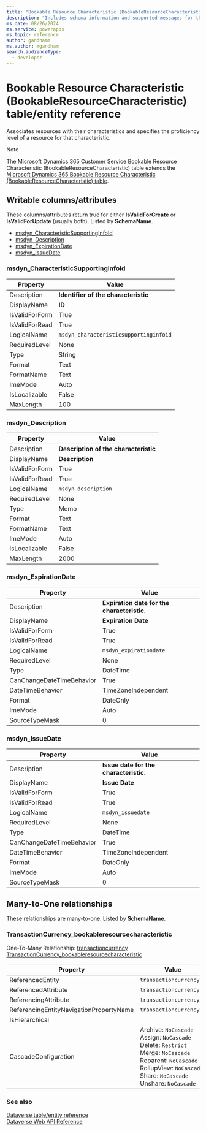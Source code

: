 ```yaml
---
title: "Bookable Resource Characteristic (BookableResourceCharacteristic) table/entity reference (Microsoft Dynamics 365 Customer Service)"
description: "Includes schema information and supported messages for the Bookable Resource Characteristic (BookableResourceCharacteristic) table/entity with Microsoft Dynamics 365 Customer Service."
ms.date: 08/26/2024
ms.service: powerapps
ms.topic: reference
author: gandhamm
ms.author: mgandham
search.audienceType: 
  - developer
---
```


# Bookable Resource Characteristic (BookableResourceCharacteristic) table/entity reference

Associates resources with their characteristics and specifies the proficiency level of a resource for that characteristic.

> [!NOTE]
> The Microsoft Dynamics 365 Customer Service Bookable Resource Characteristic (BookableResourceCharacteristic) table extends the [Microsoft Dynamics 365 Bookable Resource Characteristic (BookableResourceCharacteristic) table](/dynamics365/developer/entities/bookableresourcecharacteristic).



## Writable columns/attributes

These columns/attributes return true for either **IsValidForCreate** or **IsValidForUpdate** (usually both). Listed by **SchemaName**.

- [msdyn_CharacteristicSupportingInfoId](#BKMK_msdyn_CharacteristicSupportingInfoId)
- [msdyn_Description](#BKMK_msdyn_Description)
- [msdyn_ExpirationDate](#BKMK_msdyn_ExpirationDate)
- [msdyn_IssueDate](#BKMK_msdyn_IssueDate)

### <a name="BKMK_msdyn_CharacteristicSupportingInfoId"></a> msdyn_CharacteristicSupportingInfoId

|Property|Value|
|---|---|
|Description|**Identifier of the characteristic**|
|DisplayName|**ID**|
|IsValidForForm|True|
|IsValidForRead|True|
|LogicalName|`msdyn_characteristicsupportinginfoid`|
|RequiredLevel|None|
|Type|String|
|Format|Text|
|FormatName|Text|
|ImeMode|Auto|
|IsLocalizable|False|
|MaxLength|100|

### <a name="BKMK_msdyn_Description"></a> msdyn_Description

|Property|Value|
|---|---|
|Description|**Description of the characteristic**|
|DisplayName|**Description**|
|IsValidForForm|True|
|IsValidForRead|True|
|LogicalName|`msdyn_description`|
|RequiredLevel|None|
|Type|Memo|
|Format|Text|
|FormatName|Text|
|ImeMode|Auto|
|IsLocalizable|False|
|MaxLength|2000|

### <a name="BKMK_msdyn_ExpirationDate"></a> msdyn_ExpirationDate

|Property|Value|
|---|---|
|Description|**Expiration date for the characteristic.**|
|DisplayName|**Expiration Date**|
|IsValidForForm|True|
|IsValidForRead|True|
|LogicalName|`msdyn_expirationdate`|
|RequiredLevel|None|
|Type|DateTime|
|CanChangeDateTimeBehavior|True|
|DateTimeBehavior|TimeZoneIndependent|
|Format|DateOnly|
|ImeMode|Auto|
|SourceTypeMask|0|

### <a name="BKMK_msdyn_IssueDate"></a> msdyn_IssueDate

|Property|Value|
|---|---|
|Description|**Issue date for the characteristic.**|
|DisplayName|**Issue Date**|
|IsValidForForm|True|
|IsValidForRead|True|
|LogicalName|`msdyn_issuedate`|
|RequiredLevel|None|
|Type|DateTime|
|CanChangeDateTimeBehavior|True|
|DateTimeBehavior|TimeZoneIndependent|
|Format|DateOnly|
|ImeMode|Auto|
|SourceTypeMask|0|


## Many-to-One relationships

These relationships are many-to-one. Listed by **SchemaName**.

### <a name="BKMK_TransactionCurrency_bookableresourcecharacteristic"></a> TransactionCurrency_bookableresourcecharacteristic

One-To-Many Relationship: [transactioncurrency TransactionCurrency_bookableresourcecharacteristic](transactioncurrency.md#BKMK_TransactionCurrency_bookableresourcecharacteristic)

|Property|Value|
|---|---|
|ReferencedEntity|`transactioncurrency`|
|ReferencedAttribute|`transactioncurrencyid`|
|ReferencingAttribute|`transactioncurrencyid`|
|ReferencingEntityNavigationPropertyName|`transactioncurrencyid`|
|IsHierarchical||
|CascadeConfiguration|Archive: `NoCascade`<br />Assign: `NoCascade`<br />Delete: `Restrict`<br />Merge: `NoCascade`<br />Reparent: `NoCascade`<br />RollupView: `NoCascade`<br />Share: `NoCascade`<br />Unshare: `NoCascade`|



### See also

[Dataverse table/entity reference](../about-entity-reference.md)  
[Dataverse Web API Reference](/power-apps/developer/data-platform/webapi/reference/about)   

